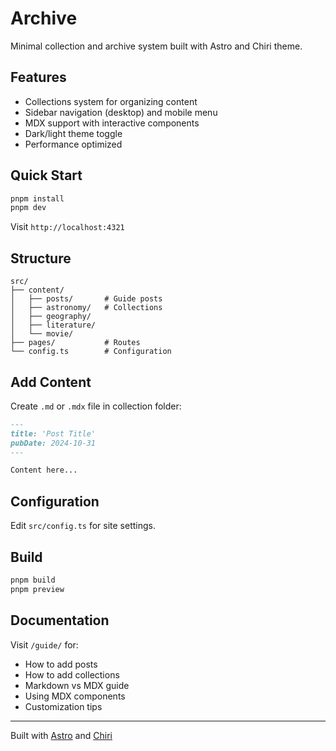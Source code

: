 # Archive

Minimal collection and archive system built with Astro and Chiri theme.

## Features

- Collections system for organizing content
- Sidebar navigation (desktop) and mobile menu
- MDX support with interactive components
- Dark/light theme toggle
- Performance optimized

## Quick Start

```bash
pnpm install
pnpm dev
```

Visit `http://localhost:4321`

## Structure

```
src/
├── content/
│   ├── posts/       # Guide posts
│   ├── astronomy/   # Collections
│   ├── geography/
│   ├── literature/
│   └── movie/
├── pages/           # Routes
└── config.ts        # Configuration
```

## Add Content

Create `.md` or `.mdx` file in collection folder:

```markdown
---
title: 'Post Title'
pubDate: 2024-10-31
---

Content here...
```

## Configuration

Edit `src/config.ts` for site settings.

## Build

```bash
pnpm build
pnpm preview
```

## Documentation

Visit `/guide/` for:
- How to add posts
- How to add collections
- Markdown vs MDX guide
- Using MDX components
- Customization tips

---

Built with [Astro](https://astro.build) and [Chiri](https://github.com/the3ash/astro-chiri)
